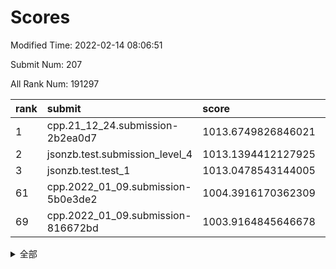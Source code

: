 # Scores

Modified Time: 2022-02-14 08:06:51

Submit Num: 207

All Rank Num: 191297

| rank |               submit               |       score        |       sigma        | pk_num |
| :--- | :--------------------------------- | :----------------- | :----------------- | :----- |
| 1    | cpp.21_12_24.submission-2b2ea0d7   | 1013.6749826846021 | 0.8155740513791623 | 3693   |
| 2    | jsonzb.test.submission_level_4     | 1013.1394412127925 | 0.8297182967702463 | 3698   |
| 3    | jsonzb.test.test_1                 | 1013.0478543144005 | 0.8171639185242086 | 3696   |
| 61   | cpp.2022_01_09.submission-5b0e3de2 | 1004.3916170362309 | 0.7217517907791702 | 3695   |
| 69   | cpp.2022_01_09.submission-816672bd | 1003.9164845646678 | 0.7010923927203556 | 3696   |


<details>
<summary>全部</summary>

| rank |                 submit                 |       score        |       sigma        | pk_num |
| :--- | :------------------------------------- | :----------------- | :----------------- | :----- |
| 1    | cpp.21_12_24.submission-2b2ea0d7       | 1013.6749826846021 | 0.8155740513791623 | 3693   |
| 2    | jsonzb.test.submission_level_4         | 1013.1394412127925 | 0.8297182967702463 | 3698   |
| 3    | jsonzb.test.test_1                     | 1013.0478543144005 | 0.8171639185242086 | 3696   |
| 4    | gobigger.level_3.submission_level_3_29 | 1011.9317319602358 | 0.788513530887435  | 3694   |
| 5    | gobigger.level_3.submission_level_3_2  | 1011.8659335473658 | 0.8008941474890247 | 3700   |
| 6    | gobigger.level_3.submission_level_3_38 | 1011.8258114705064 | 0.7993987518536096 | 3698   |
| 7    | gobigger.level_3.submission_level_3_10 | 1011.5713320651778 | 0.7897557423949558 | 3698   |
| 8    | gobigger.level_3.submission_level_3_14 | 1011.2993954650847 | 0.791096180431944  | 3697   |
| 9    | gobigger.level_3.submission_level_3_30 | 1011.1129139607503 | 0.7624374299614814 | 3696   |
| 10   | gobigger.level_3.submission_level_3_23 | 1011.0954466552565 | 0.7673046554654975 | 3695   |
| 11   | gobigger.level_3.submission_level_3_12 | 1010.7609561832618 | 0.7576995726396506 | 3697   |
| 12   | gobigger.level_3.submission_level_3_40 | 1010.7608431527409 | 0.7781634111257513 | 3697   |
| 13   | gobigger.level_3.submission_level_3_24 | 1010.750799168009  | 0.7597841159757645 | 3700   |
| 14   | gobigger.level_3.submission_level_3_11 | 1010.4843334904696 | 0.75557040490079   | 3695   |
| 15   | gobigger.level_3.submission_level_3_3  | 1010.471563293883  | 0.752926869666661  | 3695   |
| 16   | gobigger.level_3.submission_level_3_31 | 1010.3879460334854 | 0.7646660054775829 | 3700   |
| 17   | gobigger.level_3.submission_level_3_7  | 1010.352497551657  | 0.7714903469866423 | 3695   |
| 18   | gobigger.level_3.submission_level_3_1  | 1010.2673600457808 | 0.7415986424795388 | 3702   |
| 19   | gobigger.level_3.submission_level_3_16 | 1010.2033712301054 | 0.7618885245811535 | 3696   |
| 20   | gobigger.level_3.submission_level_3_4  | 1010.0834423932808 | 0.7872445730948535 | 3698   |
| 21   | gobigger.level_3.submission_level_3_18 | 1010.0290351267873 | 0.7441691052789242 | 3692   |
| 22   | gobigger.level_3.submission_level_3_32 | 1009.88555513175   | 0.7472854189519955 | 3698   |
| 23   | gobigger.level_3.submission_level_3_6  | 1009.8554784817003 | 0.7448520507195882 | 3692   |
| 24   | gobigger.level_3.submission_level_3_35 | 1009.8455444453715 | 0.7613129353555217 | 3691   |
| 25   | gobigger.level_3.submission_level_3_45 | 1009.8205825363258 | 0.7598847565800512 | 3695   |
| 26   | gobigger.level_3.submission_level_3_34 | 1009.7765719395842 | 0.7492324476981919 | 3697   |
| 27   | gobigger.level_3.submission_level_3_33 | 1009.7638553589206 | 0.7573604125632413 | 3696   |
| 28   | gobigger.level_3.submission_level_3_20 | 1009.7558255893364 | 0.7645383156266498 | 3692   |
| 29   | gobigger.level_3.submission_level_3_47 | 1009.7474128925055 | 0.7412229577501132 | 3699   |
| 30   | gobigger.level_3.submission_level_3_13 | 1009.6290062284089 | 0.7533925641202228 | 3696   |
| 31   | gobigger.level_3.submission_level_3_27 | 1009.6208883626643 | 0.765053714413214  | 3699   |
| 32   | gobigger.level_3.submission_level_3_8  | 1009.6087346622375 | 0.731895661882539  | 3695   |
| 33   | gobigger.level_3.submission_level_3_19 | 1009.574088721747  | 0.7669818103765653 | 3697   |
| 34   | gobigger.level_3.submission_level_3_26 | 1009.5560072619809 | 0.7567738259166569 | 3702   |
| 35   | gobigger.level_3.submission_level_3_28 | 1009.527272354309  | 0.7470779776691371 | 3696   |
| 36   | gobigger.level_3.submission_level_3_21 | 1009.4759020360067 | 0.7555890555899568 | 3700   |
| 37   | gobigger.level_3.submission_level_3_39 | 1009.4748439020725 | 0.7474366896488697 | 3699   |
| 38   | gobigger.level_3.submission_level_3_17 | 1009.4417231069646 | 0.7787637956081843 | 3697   |
| 39   | gobigger.level_3.submission_level_3_44 | 1009.4411666153984 | 0.7637098029217403 | 3701   |
| 40   | gobigger.level_3.submission_level_3_48 | 1009.3946997106792 | 0.7366522092747392 | 3698   |
| 41   | gobigger.level_3.submission_level_3_42 | 1009.2446908622288 | 0.7382517130950389 | 3696   |
| 42   | gobigger.level_3.submission_level_3_5  | 1009.23148459181   | 0.7520396711215728 | 3692   |
| 43   | gobigger.level_3.submission_level_3_41 | 1009.1360982286313 | 0.7556120532025362 | 3696   |
| 44   | gobigger.level_3.submission_level_3_0  | 1009.072410660211  | 0.741088928879799  | 3695   |
| 45   | gobigger.level_3.submission_level_3_15 | 1009.0009539470799 | 0.7524776298879607 | 3700   |
| 46   | gobigger.level_3.submission_level_3_22 | 1008.9960876911105 | 0.7336445795303156 | 3697   |
| 47   | gobigger.level_3.submission_level_3_25 | 1008.8877555424145 | 0.7459245572422551 | 3698   |
| 48   | gobigger.level_3.submission_level_3_36 | 1008.8807612191083 | 0.761165689718785  | 3695   |
| 49   | gobigger.level_3.submission_level_3_9  | 1008.7377744399624 | 0.7439252994041312 | 3696   |
| 50   | gobigger.level_3.submission_level_3_37 | 1008.7253923641445 | 0.746437449867274  | 3694   |
| 51   | gobigger.level_3.submission_level_3_46 | 1008.688645498269  | 0.7363895063990603 | 3696   |
| 52   | gobigger.level_3.submission_level_3_49 | 1008.6350241166493 | 0.7461259480782951 | 3692   |
| 53   | gobigger.level_3.submission_level_3_43 | 1008.2257004294396 | 0.7328233844024357 | 3701   |
| 54   | gobigger.level_1.submission_level_1_39 | 1005.2324496429036 | 0.7131797121414201 | 3697   |
| 55   | gobigger.level_1.submission_level_1_33 | 1004.9394986192121 | 0.7263550503416547 | 3697   |
| 56   | gobigger.level_1.submission_level_1_35 | 1004.7652586984177 | 0.7235802583646571 | 3692   |
| 57   | gobigger.level_1.submission_level_1_17 | 1004.6779451675368 | 0.7208527422860677 | 3699   |
| 58   | gobigger.level_1.submission_level_1_48 | 1004.5357783061544 | 0.7194338527749342 | 3696   |
| 59   | gobigger.level_1.submission_level_1_6  | 1004.5104207327302 | 0.7356700904834873 | 3700   |
| 60   | gobigger.level_1.submission_level_1_29 | 1004.4951963517916 | 0.7207533075261894 | 3698   |
| 61   | cpp.2022_01_09.submission-5b0e3de2     | 1004.3916170362309 | 0.7217517907791702 | 3695   |
| 62   | gobigger.level_1.submission_level_1_31 | 1004.3254366936267 | 0.7136846752100787 | 3696   |
| 63   | gobigger.level_1.submission_level_1_49 | 1004.2850352501703 | 0.7284799701579573 | 3697   |
| 64   | gobigger.level_1.submission_level_1_22 | 1004.238742438907  | 0.718533143631168  | 3695   |
| 65   | gobigger.level_1.submission_level_1_7  | 1004.1404202563888 | 0.7085908154667705 | 3696   |
| 66   | gobigger.level_1.submission_level_1_43 | 1004.1048794089485 | 0.7108522313016403 | 3701   |
| 67   | gobigger.level_1.submission_level_1_34 | 1004.0262236935238 | 0.7097526504748622 | 3700   |
| 68   | gobigger.level_1.submission_level_1_27 | 1003.9400062720727 | 0.7079252439431701 | 3696   |
| 69   | cpp.2022_01_09.submission-816672bd     | 1003.9164845646678 | 0.7010923927203556 | 3696   |
| 70   | gobigger.level_1.submission_level_1_15 | 1003.7980363889686 | 0.7109489749543976 | 3695   |
| 71   | gobigger.level_1.submission_level_1_44 | 1003.7112131846511 | 0.7026222202833001 | 3700   |
| 72   | gobigger.level_1.submission_level_1_24 | 1003.7079816687087 | 0.7099096386813741 | 3695   |
| 73   | gobigger.level_1.submission_level_1_4  | 1003.5489124572599 | 0.7192483293853633 | 3696   |
| 74   | gobigger.level_1.submission_level_1_16 | 1003.5006646533484 | 0.7151593555630449 | 3699   |
| 75   | gobigger.level_1.submission_level_1_1  | 1003.4239525272309 | 0.7216630835637593 | 3698   |
| 76   | gobigger.level_1.submission_level_1_13 | 1003.3685968341086 | 0.7214940497597201 | 3697   |
| 77   | gobigger.level_1.submission_level_1_30 | 1003.2723741801981 | 0.7079535515656982 | 3699   |
| 78   | gobigger.level_1.submission_level_1_45 | 1003.2016034433225 | 0.7149321131259038 | 3695   |
| 79   | gobigger.level_1.submission_level_1_11 | 1003.1688536917649 | 0.7236530616517675 | 3698   |
| 80   | gobigger.level_1.submission_level_1_2  | 1003.1539988668934 | 0.7113804626755736 | 3694   |
| 81   | gobigger.level_1.submission_level_1_42 | 1003.1115492413411 | 0.7209483678315292 | 3700   |
| 82   | gobigger.level_1.submission_level_1_47 | 1003.0195986880233 | 0.7221431505237985 | 3694   |
| 83   | gobigger.level_1.submission_level_1_3  | 1003.0087072342872 | 0.7397062689469712 | 3699   |
| 84   | gobigger.level_1.submission_level_1_23 | 1002.9371688786208 | 0.7069882855626396 | 3695   |
| 85   | gobigger.level_1.submission_level_1_20 | 1002.9042658048913 | 0.7111080089769095 | 3700   |
| 86   | gobigger.level_1.submission_level_1_37 | 1002.8880289202243 | 0.7323655385763314 | 3701   |
| 87   | gobigger.level_1.submission_level_1_12 | 1002.8469241659244 | 0.711937946998715  | 3693   |
| 88   | gobigger.level_1.submission_level_1_10 | 1002.787440048272  | 0.7155164917083026 | 3696   |
| 89   | gobigger.level_1.submission_level_1_36 | 1002.7466017140733 | 0.7117480898844982 | 3694   |
| 90   | gobigger.level_1.submission_level_1_9  | 1002.7010457830228 | 0.7174812584528366 | 3692   |
| 91   | gobigger.level_1.submission_level_1_5  | 1002.666688773369  | 0.705684969264464  | 3696   |
| 92   | gobigger.level_1.submission_level_1_25 | 1002.6622090413513 | 0.7069696871992097 | 3695   |
| 93   | gobigger.level_1.submission_level_1_18 | 1002.5820256940025 | 0.7161620902804412 | 3702   |
| 94   | gobigger.level_1.submission_level_1_40 | 1002.5693021087009 | 0.7200335976746165 | 3696   |
| 95   | gobigger.level_1.submission_level_1_26 | 1002.5114497171293 | 0.7144023659118653 | 3699   |
| 96   | gobigger.level_1.submission_level_1_19 | 1002.4685182170181 | 0.7134884562951034 | 3694   |
| 97   | gobigger.level_1.submission_level_1_21 | 1002.4339502388596 | 0.7073378845891973 | 3696   |
| 98   | gobigger.level_1.submission_level_1_0  | 1002.3806702545832 | 0.7012896517886168 | 3699   |
| 99   | gobigger.level_1.submission_level_1_38 | 1002.3740316876016 | 0.7107461784367745 | 3698   |
| 100  | gobigger.level_1.submission_level_1_41 | 1002.3475437014182 | 0.7072871756325451 | 3697   |
| 101  | gobigger.level_1.submission_level_1_46 | 1002.2539731102553 | 0.7147778739321325 | 3697   |
| 102  | gobigger.level_1.submission_level_1_32 | 1002.227281668682  | 0.7094065809692461 | 3693   |
| 103  | gobigger.level_1.submission_level_1_14 | 1002.1790960200041 | 0.7136391040646904 | 3691   |
| 104  | gobigger.level_1.submission_level_1_28 | 1001.87432783897   | 0.7118361264475612 | 3698   |
| 105  | gobigger.level_1.submission_level_1_8  | 1001.42109185178   | 0.7169240320288303 | 3698   |
| 106  | gobigger.random.submission_random_44   | 997.611917272843   | 0.7205407400731084 | 3695   |
| 107  | gobigger.random.submission_random_31   | 997.1220712281553  | 0.6993426203311749 | 3697   |
| 108  | gobigger.random.submission_random_12   | 996.8279923669123  | 0.704052531498001  | 3696   |
| 109  | gobigger.random.submission_random_40   | 996.7547727675046  | 0.7083662773921032 | 3701   |
| 110  | gobigger.random.submission_random_36   | 996.7203548947969  | 0.7131985785654197 | 3700   |
| 111  | gobigger.random.submission_random_6    | 996.6307131898074  | 0.718367668347142  | 3694   |
| 112  | gobigger.random.submission_random_38   | 996.5826689160075  | 0.7088315759531328 | 3700   |
| 113  | gobigger.random.submission_random_42   | 996.5478640042322  | 0.7010255127250559 | 3696   |
| 114  | gobigger.random.submission_random_16   | 996.5299450932331  | 0.7083089045828311 | 3696   |
| 115  | gobigger.random.submission_random_49   | 996.4950633643308  | 0.7102142793044623 | 3694   |
| 116  | gobigger.random.submission_random_41   | 996.4827299807644  | 0.7156006138503579 | 3697   |
| 117  | gobigger.random.submission_random_8    | 996.4660726779864  | 0.7136925299642656 | 3697   |
| 118  | gobigger.random.submission_random_39   | 996.4103291069924  | 0.7153835894999591 | 3698   |
| 119  | gobigger.random.submission_random_37   | 996.1932156819614  | 0.7103616115591342 | 3701   |
| 120  | gobigger.random.submission_random_27   | 996.1797033645931  | 0.7083209855075615 | 3697   |
| 121  | gobigger.random.submission_random_0    | 996.1689311054619  | 0.7139209334623217 | 3695   |
| 122  | gobigger.random.submission_random_21   | 996.1006559789762  | 0.7075729754568829 | 3690   |
| 123  | gobigger.random.submission_random_20   | 996.0807469792646  | 0.7021368374448927 | 3697   |
| 124  | gobigger.random.submission_random_23   | 996.0316756224464  | 0.7412272907705262 | 3695   |
| 125  | gobigger.random.submission_random_18   | 996.0139089346378  | 0.7144651600371936 | 3699   |
| 126  | gobigger.random.submission_random_28   | 995.9524167316373  | 0.7108823388046897 | 3700   |
| 127  | gobigger.random.submission_random_47   | 995.9032500419186  | 0.7092850623832847 | 3695   |
| 128  | gobigger.random.submission_random_7    | 995.8912036160195  | 0.7201794581300963 | 3701   |
| 129  | gobigger.random.submission_random_35   | 995.8865825456692  | 0.7116865350201032 | 3701   |
| 130  | gobigger.random.submission_random_19   | 995.828476961284   | 0.7180643364578644 | 3695   |
| 131  | gobigger.random.submission_random_32   | 995.8243380290099  | 0.7106566937403581 | 3699   |
| 132  | gobigger.random.submission_random_9    | 995.7748190450068  | 0.7294515783809585 | 3695   |
| 133  | gobigger.random.submission_random_43   | 995.7687804174441  | 0.7223431901292422 | 3698   |
| 134  | gobigger.random.submission_random_46   | 995.7489970891384  | 0.7019527511379434 | 3696   |
| 135  | gobigger.random.submission_random_2    | 995.6927066897462  | 0.7171577414099677 | 3693   |
| 136  | gobigger.random.submission_random_10   | 995.6609763237337  | 0.7040645385447212 | 3698   |
| 137  | gobigger.random.submission_random_33   | 995.5805601076396  | 0.7210967779565826 | 3692   |
| 138  | gobigger.random.submission_random_25   | 995.5667858629694  | 0.7074256261861639 | 3700   |
| 139  | gobigger.random.submission_random_17   | 995.5409112171035  | 0.709322576133443  | 3697   |
| 140  | gobigger.random.submission_random_26   | 995.532343715229   | 0.7180013396206616 | 3691   |
| 141  | gobigger.random.submission_random_1    | 995.4813495647924  | 0.7161839007686979 | 3698   |
| 142  | gobigger.random.submission_random_29   | 995.3964559949817  | 0.7137822393793067 | 3695   |
| 143  | gobigger.random.submission_random_4    | 995.3248304222953  | 0.69874367657325   | 3699   |
| 144  | gobigger.random.submission_random_3    | 995.1617592142902  | 0.7228963723650027 | 3697   |
| 145  | gobigger.random.submission_random_15   | 995.1019497644404  | 0.7052366237009694 | 3702   |
| 146  | gobigger.random.submission_random_45   | 995.0549745838276  | 0.7095135645630825 | 3689   |
| 147  | gobigger.random.submission_random_5    | 995.0318214211031  | 0.7160607624610115 | 3699   |
| 148  | gobigger.random.submission_random_48   | 995.0222844287523  | 0.716413427687428  | 3701   |
| 149  | gobigger.random.submission_random_34   | 995.0036206420322  | 0.6951889780060261 | 3697   |
| 150  | gobigger.random.submission_random_22   | 994.8761183953568  | 0.7019600622777729 | 3696   |
| 151  | gobigger.random.submission_random_24   | 994.8363777936704  | 0.7084528129168516 | 3693   |
| 152  | gobigger.random.submission_random_30   | 994.6891410261226  | 0.7138615899859923 | 3693   |
| 153  | gobigger.random.submission_random_13   | 994.5775773331209  | 0.7117985283342146 | 3696   |
| 154  | gobigger.random.submission_random_11   | 994.555040006242   | 0.7130987719801155 | 3699   |
| 155  | gobigger.random.submission_random_14   | 994.1816151999104  | 0.7082515078222464 | 3694   |
| 156  | gobigger.level_2.submission_level_2_21 | 994.0266884530832  | 0.7364191623963912 | 3695   |
| 157  | gobigger.level_2.submission_level_2_40 | 993.7420127164269  | 0.7209022490075547 | 3698   |
| 158  | gobigger.level_2.submission_level_2_24 | 993.617943219593   | 0.7327112363020257 | 3692   |
| 159  | gobigger.level_2.submission_level_2_44 | 993.2476592027296  | 0.7239559058797896 | 3701   |
| 160  | gobigger.level_2.submission_level_2_49 | 993.2441960597157  | 0.7313316583678853 | 3699   |
| 161  | gobigger.level_2.submission_level_2_42 | 993.1644713937739  | 0.7458835037628964 | 3693   |
| 162  | gobigger.level_2.submission_level_2_8  | 993.1474259992616  | 0.7375122493228266 | 3695   |
| 163  | gobigger.level_2.submission_level_2_39 | 993.062438344329   | 0.7584202662448534 | 3695   |
| 164  | gobigger.level_2.submission_level_2_48 | 993.0168919191683  | 0.737152980442676  | 3698   |
| 165  | gobigger.level_2.submission_level_2_7  | 992.9672385435189  | 0.7345908214856581 | 3699   |
| 166  | gobigger.level_2.submission_level_2_14 | 992.9463624432035  | 0.7305365269470022 | 3700   |
| 167  | gobigger.level_2.submission_level_2_31 | 992.9395400618434  | 0.7445425896369915 | 3697   |
| 168  | gobigger.level_2.submission_level_2_16 | 992.8879610752183  | 0.7342545101499902 | 3700   |
| 169  | gobigger.level_2.submission_level_2_26 | 992.8526164071335  | 0.7403794291783976 | 3695   |
| 170  | gobigger.level_2.submission_level_2_23 | 992.8434736626986  | 0.7424932161687102 | 3697   |
| 171  | gobigger.level_2.submission_level_2_12 | 992.8031594277351  | 0.7335950306312107 | 3696   |
| 172  | gobigger.level_2.submission_level_2_4  | 992.7244913837558  | 0.7407775892151146 | 3698   |
| 173  | gobigger.level_2.submission_level_2_38 | 992.7175693478324  | 0.7525269057276303 | 3697   |
| 174  | gobigger.level_2.submission_level_2_27 | 992.6896371149155  | 0.7347955794204398 | 3697   |
| 175  | gobigger.level_2.submission_level_2_17 | 992.6203042322243  | 0.7346341031437239 | 3693   |
| 176  | gobigger.level_2.submission_level_2_2  | 992.5594482164347  | 0.7412262495288633 | 3695   |
| 177  | gobigger.level_2.submission_level_2_25 | 992.5057163691291  | 0.7200903804226219 | 3697   |
| 178  | gobigger.level_2.submission_level_2_46 | 992.4682409339337  | 0.7310812742957546 | 3700   |
| 179  | gobigger.level_2.submission_level_2_28 | 992.4499932517796  | 0.7524196803589827 | 3695   |
| 180  | gobigger.level_2.submission_level_2_36 | 992.4204706360889  | 0.7446418314251109 | 3694   |
| 181  | gobigger.level_2.submission_level_2_13 | 992.4136129299899  | 0.7280868297264034 | 3700   |
| 182  | gobigger.level_2.submission_level_2_0  | 992.4085178139649  | 0.748027743438725  | 3699   |
| 183  | gobigger.level_2.submission_level_2_20 | 992.3706003028802  | 0.7582176221547833 | 3697   |
| 184  | gobigger.level_2.submission_level_2_9  | 992.312097020272   | 0.7519495209064392 | 3695   |
| 185  | gobigger.level_2.submission_level_2_18 | 992.2848694817068  | 0.7354341182791617 | 3694   |
| 186  | gobigger.level_2.submission_level_2_10 | 992.2785013674888  | 0.732696035135488  | 3700   |
| 187  | gobigger.level_2.submission_level_2_41 | 992.2639445872705  | 0.7541709297754429 | 3696   |
| 188  | gobigger.level_2.submission_level_2_29 | 992.2321342300719  | 0.7295399604080239 | 3692   |
| 189  | gobigger.level_2.submission_level_2_45 | 992.2265632476619  | 0.7512933779829353 | 3696   |
| 190  | gobigger.level_2.submission_level_2_1  | 992.2175982825496  | 0.7599234288189667 | 3693   |
| 191  | gobigger.level_2.submission_level_2_19 | 992.1141312152673  | 0.7412762898693066 | 3698   |
| 192  | gobigger.level_2.submission_level_2_47 | 992.0690493857044  | 0.7289037043719407 | 3694   |
| 193  | gobigger.level_2.submission_level_2_22 | 991.8021255645532  | 0.7507339952176434 | 3690   |
| 194  | gobigger.level_2.submission_level_2_33 | 991.7532480618903  | 0.7817747586830155 | 3687   |
| 195  | gobigger.level_2.submission_level_2_43 | 991.6983753964026  | 0.7379937155677166 | 3694   |
| 196  | gobigger.level_2.submission_level_2_3  | 991.5606059490109  | 0.762302619610127  | 3698   |
| 197  | gobigger.level_2.submission_level_2_34 | 991.431385760033   | 0.7563024664664785 | 3696   |
| 198  | gobigger.level_2.submission_level_2_37 | 991.3696808409977  | 0.7454890246330407 | 3697   |
| 199  | gobigger.level_2.submission_level_2_15 | 991.3332210612     | 0.7426852839068199 | 3695   |
| 200  | gobigger.level_2.submission_level_2_5  | 991.0797495367497  | 0.7609251625927699 | 3693   |
| 201  | gobigger.level_2.submission_level_2_6  | 991.0288187817389  | 0.7595116297099714 | 3696   |
| 202  | gobigger.level_2.submission_level_2_11 | 990.6859652906984  | 0.7453808226100589 | 3698   |
| 203  | gobigger.level_2.submission_level_2_35 | 990.6228563010857  | 0.7515856128331329 | 3695   |
| 204  | gobigger.level_2.submission_level_2_32 | 990.1527074922773  | 0.7541041122720049 | 3699   |
| 205  | gobigger.level_2.submission_level_2_30 | 990.0829575045713  | 0.7676312178225332 | 3695   |
| 206  | gobigger.none.submission_none_1        | 977.7264946384796  | 1.3006594735327281 | 3700   |
| 207  | gobigger.none.submission_none_0        | 975.4656925859563  | 1.5913657354748636 | 3704   |

</details>